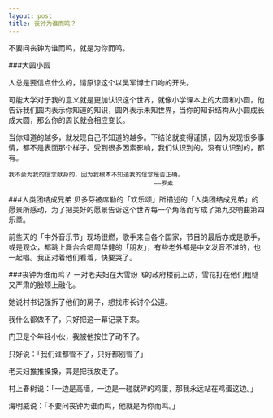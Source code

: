 ```yaml
---
layout: post  
title: 丧钟为谁而鸣？
---
```

不要问丧钟为谁而鸣，就是为你而鸣。

###大圆小圆

人总是要信点什么的，请原谅这个以吴军博士口吻的开头。

可能大学对于我的意义就是更加认识这个世界，就像小学课本上的大圆和小圆，他告诉我们圆内表示你知道的知识，圆外表示未知世界，当你的知识结构从小圆成长成大圆，那么你的周长就会相应变长。

当你知道的越多，就发现自己不知道的越多。下结论就变得谨慎，因为发现很多事情，都不是表面那个样子。受到很多因素影响，我们认识到的，没有认识到的，都有。

	
	我不会为我的信念献身的，因为我根本不知道我的信念是否正确。
											——罗素
					
###人类团结成兄弟
贝多芬被席勒的「欢乐颂」所描述的「人类团结成兄弟」的愿景所感动，为了把美好的愿景告诉这个世界每一个角落而写成了第九交响曲第四乐章。

前些天的「中外音乐节」现场很燃，歌手来自各个国家，节目的最后亦或是歌手，或是观众，都跳上舞台合唱周华健的「朋友」，有些老外都是中文发音不准的，也一起唱。我正对着他们看着，快要哭了。

###丧钟为谁而鸣？
一对老夫妇在大雪纷飞的政府楼前上访，雪花打在他们粗糙又严肃的脸颊上融化。

她说村书记强拆了他们的房子，想找市长讨个公道。

我什么都做不了，只好把这一幕记录下来。

门卫是个年轻小伙，我被他按住了动不了。

只好说：「我们谁都管不了，只好都别管了」

老夫妇推推搡搡，算是把我放走了。

村上春树说：「一边是高墙，一边是一碰就碎的鸡蛋，那我永远站在鸡蛋这边。」

海明威说：「不要问丧钟为谁而鸣，他就是为你而鸣。」

